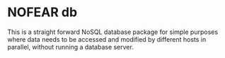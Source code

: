 # NOFEAR db

This is a straight forward NoSQL database package for simple purposes where data needs to be accessed and modified by different hosts in parallel, without running a database server.